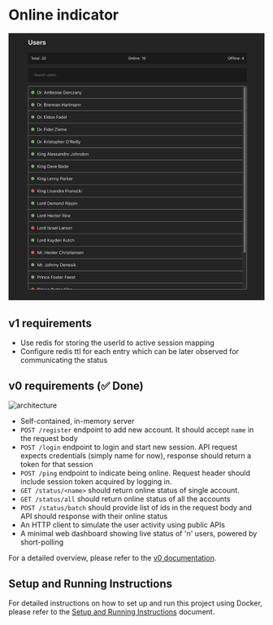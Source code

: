 # Online indicator

![frontend](docs/v0-dashboard.png)

## v1 requirements

* Use redis for storing the userId to active session mapping
* Configure redis ttl for each entry which can be later
  observed for communicating the status

## v0 requirements (✅ Done)

![architecture](docs/v0-architecture.svg)

* Self-contained, in-memory server
* `POST /register` endpoint to add new account. It should accept `name` in the request body 
* `POST /login` endpoint to login and start new session. API request expects credentials (simply name for now), response should return a token for that session
* `POST /ping` endpoint to indicate being online. Request header should include session token acquired by logging in. 
* `GET /status/<name>` should return online status of single account.
* `GET /status/all` should return online status of all the accounts
* `POST /status/batch` should provide list of ids in the request body and API should response with their online status
* An HTTP client to simulate the user activity using public APIs
* A minimal web dashboard showing live status of 'n' users, powered by short-polling

For a detailed overview, please refer to the [v0 documentation](docs/v0-docs.md).

## Setup and Running Instructions

For detailed instructions on how to set up and run this project using Docker, please refer to the [Setup and Running Instructions](docs/setup.md) document.
